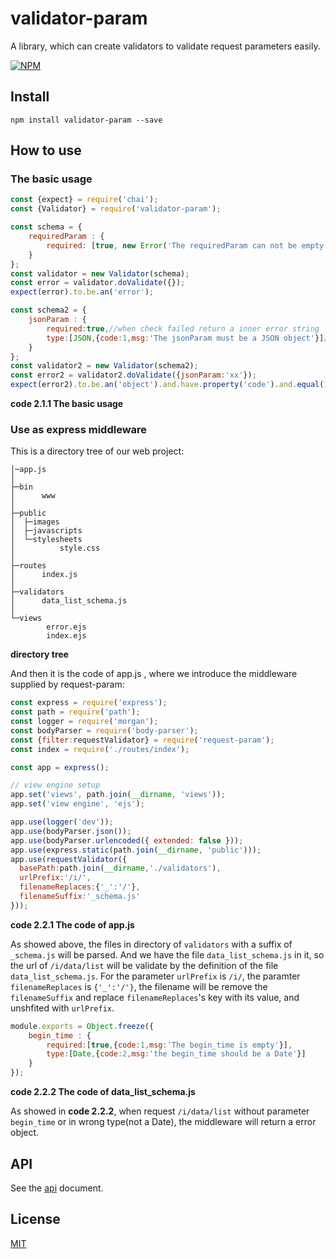# validator-param

A library, which can create validators to validate request parameters easily. 

[![NPM](https://nodei.co/npm/validator-param.png?downloads=true)](https://nodei.co/npm/validator-param/)  

## Install
```npm install validator-param --save```

## How to use

### The basic usage

```javascript
const {expect} = require('chai');
const {Validator} = require('validator-param');

const schema = {
    requiredParam : {
        required: [true, new Error('The requiredParam can not be empty')]//when check failed return a Error object
    }
};
const validator = new Validator(schema);
const error = validator.doValidate({});
expect(error).to.be.an('error');

const schema2 = {
    jsonParam : {
        required:true,//when check failed return a inner error string
        type:[JSON,{code:1,msg:'The jsonParam must be a JSON object'}]//when check failed return a custom object
    }
};
const validator2 = new Validator(schema2);
const error2 = validator2.doValidate({jsonParam:'xx'});
expect(error2).to.be.an('object').and.have.property('code').and.equal(1);
```
**code 2.1.1 The basic usage**

### Use as express middleware

This is a directory tree of our web project:

```
│─app.js
│
├─bin
│      www
│
├─public
│  ├─images
│  ├─javascripts
│  └─stylesheets
│          style.css
│
├─routes
│      index.js
│
├─validators
│      data_list_schema.js
│
└─views
        error.ejs
        index.ejs
```
**directory tree**

And then it is the code of app.js , where we introduce the middleware supplied by request-param:

```javascript
const express = require('express');
const path = require('path');
const logger = require('morgan');
const bodyParser = require('body-parser');
const {filter:requestValidator} = require('request-param');
const index = require('./routes/index');

const app = express();

// view engine setup
app.set('views', path.join(__dirname, 'views'));
app.set('view engine', 'ejs');

app.use(logger('dev'));
app.use(bodyParser.json());
app.use(bodyParser.urlencoded({ extended: false }));
app.use(express.static(path.join(__dirname, 'public')));
app.use(requestValidator({
  basePath:path.join(__dirname,'./validators'),
  urlPrefix:'/i/',
  filenameReplaces:{'_':'/'},
  filenameSuffix:'_schema.js'
}));
```
**code 2.2.1 The code of app.js**

As showed above, the files in directory of `validators` with a suffix of `_schema.js` will be parsed. And we have the file `data_list_schema.js` in it, so the url of `/i/data/list` will be validate by the definition of the file `data_list_schema.js`. For  the parameter `urlPrefix` is `/i/`, the paramter `filenameReplaces` is `{'_':'/'}`, the filename will be remove the `filenameSuffix` and replace `filenameReplaces`'s key with its value, and  unshfited with `urlPrefix`.

```javascript
module.exports = Object.freeze({
    begin_time : {
        required:[true,{code:1,msg:'The begin_time is empty'}],
        type:[Date,{code:2,msg:'the begin_time should be a Date'}]
    }
});
```
**code 2.2.2 The code of data_list_schema.js**

As showed in **code 2.2.2**, when request `/i/data/list` without parameter `begin_time` or in wrong type(not a Date), the middleware will return a error object. 

## API

See the [api](doc/api.md) document.

## License

[MIT](LICENSE)